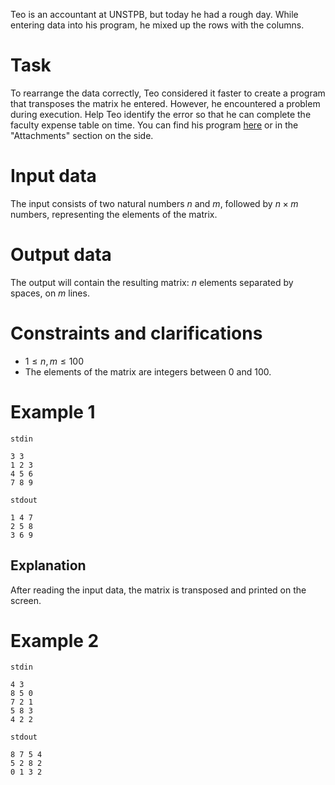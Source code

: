 Teo is an accountant at UNSTPB, but today he had a rough day. While entering data into his program, he mixed up the rows with the columns.

# Task

To rearrange the data correctly, Teo considered it faster to create a program that transposes the matrix he entered. However, he encountered a problem during execution. Help Teo identify the error so that he can complete the faculty expense table on time. You can find his program [here](wrongdata.cpp) or in the "Attachments" section on the side.

# Input data

The input consists of two natural numbers $n$ and $m$, followed by $n \times m$ numbers, representing the elements of the matrix.

# Output data

The output will contain the resulting matrix: $n$ elements separated by spaces, on $m$ lines.

# Constraints and clarifications

- $1 \le n, m \le 100$
- The elements of the matrix are integers between $0$ and $100$.

# Example 1

`stdin`
```
3 3
1 2 3
4 5 6
7 8 9
```

`stdout`
```
1 4 7
2 5 8
3 6 9
```

## Explanation

After reading the input data, the matrix is transposed and printed on the screen.

# Example 2

`stdin`
```
4 3
8 5 0
7 2 1
5 8 3
4 2 2
```

`stdout`
```
8 7 5 4
5 2 8 2
0 1 3 2
```
